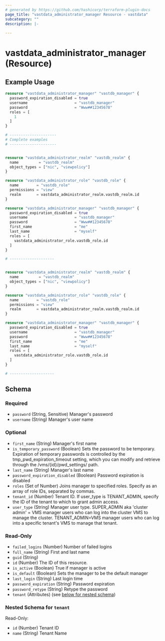 ```yaml
---
# generated by https://github.com/hashicorp/terraform-plugin-docs
page_title: "vastdata_administrator_manager Resource - vastdata"
subcategory: ""
description: |-
  
---
```


# vastdata_administrator_manager (Resource)



## Example Usage

```terraform
resource "vastdata_administrator_manager" "vastdb_manager" {
  password_expiration_disabled = true
  username                     = "vastdb_manager"
  password                     = "Www##12345678"
  roles = [
    1
  ]
}

# ---------------------
# Complete examples
# ---------------------


resource "vastdata_administrator_realm" "vastdb_realm" {
  name         = "vastdb_realm"
  object_types = ["nic", "viewpolicy"]
}

resource "vastdata_administrator_role" "vastdb_role" {
  name        = "vastdb_role"
  permissions = "view"
  realm       = vastdata_administrator_realm.vastdb_realm.id
}

resource "vastdata_administrator_manager" "vastdb_manager" {
  password_expiration_disabled = true
  username                     = "vastdb_manager"
  password                     = "Www##12345678"
  first_name                   = "me"
  last_name                    = "myself"
  roles = [
    vastdata_administrator_role.vastdb_role.id
  ]
}

# --------------------


resource "vastdata_administrator_realm" "vastdb_realm" {
  name         = "vastdb_realm"
  object_types = ["nic", "viewpolicy"]
}

resource "vastdata_administrator_role" "vastdb_role" {
  name        = "vastdb_role"
  permissions = "view"
  realm       = vastdata_administrator_realm.vastdb_realm.id
}

resource "vastdata_administrator_manager" "vastdb_manager" {
  password_expiration_disabled = true
  username                     = "vastdb_manager"
  password                     = "Www##12345678"
  first_name                   = "me"
  last_name                    = "myself"
  roles = [
    vastdata_administrator_role.vastdb_role.id
  ]
}

# --------------------
```

<!-- schema generated by tfplugindocs -->
## Schema

### Required

- `password` (String, Sensitive) Manager's password
- `username` (String) Manager's user name

### Optional

- `first_name` (String) Manager's first name
- `is_temporary_password` (Boolean) Sets the password to be temporary. Expiration of temporary passwords is controlled by the tmp_pwd_expiration_timeout setting, which you can modify and retrieve through the /vms/{id}/pwd_settings/ path.
- `last_name` (String) Manager's last name
- `password_expiration_disabled` (Boolean) Password expiration is disabled
- `roles` (Set of Number) Joins manager to specified roles. Specify as an array of role IDs, separated by commas.
- `tenant_id` (Number) Tenant ID. If user_type is TENANT_ADMIN, specify the ID of the tenant to which to grant admin access.
- `user_type` (String) Manager user type. SUPER_ADMIN aka 'cluster admin' = VMS manager users who can log into the cluster VMS to manage the cluster. TENANT_ADMIN=VMS manager users who can log into a specific tenant's VMS to manage that tenant.

### Read-Only

- `failed_logins` (Number) Number of failed logins
- `full_name` (String) First and last name
- `guid` (String)
- `id` (Number) The ID of this resource.
- `is_active` (Boolean) True if manager is active
- `is_default` (Boolean) Sets the manager to be the default manager
- `last_login` (String) Last login time
- `password_expiration` (String) Password expiration
- `password_retype` (String) Retype the password
- `tenant` (Attributes) (see [below for nested schema](#nestedatt--tenant))

<a id="nestedatt--tenant"></a>
### Nested Schema for `tenant`

Read-Only:

- `id` (Number) Tenant ID
- `name` (String) Tenant Name
